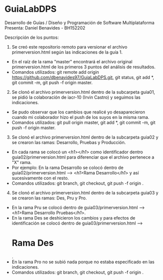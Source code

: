 # GuiaLabDPS
Desarrollo de Guías / Diseño y Programación de Software Multiplataforma
Presenta: Daniel Benavides - BH152202

Descripción de los puntos:

1. Se creó este repositorio remoto para versionar el archivo primerversion.html según las indicaciones de la guía 1.
  - En el raíz de la rama "master" encontrará el archivo original primerversion.html de los primeros 3 puntos del análisis de resultados.
  - Comandos utilizados: git remote add origin https://github.com/dbenavides97/GuiaLabDPS.git, git status, git add *, git commit -m, git push -f origin master.

2. Se clonó el archivo primerversion.html dentro de la subcarpeta guia01, se pidió la colaboración de iacr-10 (Irvin Castro) y seguimos las indicaciones.
  - Se pudo observar que los cambios que realicé yo desaparecieron cuando mi colaborador hizo el push de los suyos en la misma rama.
  - Comandos utilizados: git pull origin master, git add *, git commit -m, git push -f origin master.
  
3. Se clonó el archivo primerversion.html dentro de la subcarpeta guia02 y se crearon las ramas: Desarrollo, Pruebas y Producción.
  - En cada rama se colocó un <*h1*><*/h1*> como identificador dentro guia02/primerversion.html para diferenciar que el archivo pertenece a "X" rama.
  - Por ejemplo: En la rama Desarrollo se colocó dentro de guia02/primerversion.html --> <*h1*>Rama Desarrollo<*/h1*> y así sucesivamente con el resto.
  - Comandos utilizados: git branch, git checkout, git push -f origin <branch>.
  
4. Se clonó el archivo primerversion.html dentro de la subcarpeta guia03 y se crearon las ramas: Des, Pru y Pro.
  - En la rama Pru se colocó dentro de guia03/primerversion.html --> <*h1*>Rama Desarrollo Pruebas<*/h1*>.
  - En la rama Des se deshicieron los cambios y para efectos de identificación se colocó dentro de guia03/primerversion.html --> <h1>Rama Des</h1>.
  - En la rama Pro no se subió nada porque no estaba especificado en las indicaciones.
  - Comandos utilizados: git branch, git checkout, git push -f origin <branch>.

